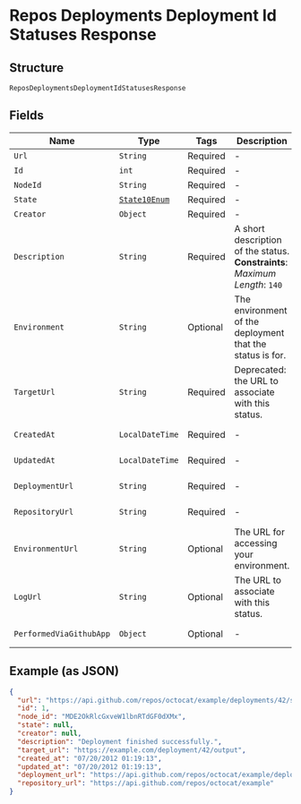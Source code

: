 
# Repos Deployments Deployment Id Statuses Response

## Structure

`ReposDeploymentsDeploymentIdStatusesResponse`

## Fields

| Name | Type | Tags | Description | Getter | Setter |
|  --- | --- | --- | --- | --- | --- |
| `Url` | `String` | Required | - | String getUrl() | setUrl(String url) |
| `Id` | `int` | Required | - | int getId() | setId(int id) |
| `NodeId` | `String` | Required | - | String getNodeId() | setNodeId(String nodeId) |
| `State` | [`State10Enum`](../../doc/models/state-10-enum.md) | Required | - | State10Enum getState() | setState(State10Enum state) |
| `Creator` | `Object` | Required | - | Object getCreator() | setCreator(Object creator) |
| `Description` | `String` | Required | A short description of the status.<br>**Constraints**: *Maximum Length*: `140` | String getDescription() | setDescription(String description) |
| `Environment` | `String` | Optional | The environment of the deployment that the status is for. | String getEnvironment() | setEnvironment(String environment) |
| `TargetUrl` | `String` | Required | Deprecated: the URL to associate with this status. | String getTargetUrl() | setTargetUrl(String targetUrl) |
| `CreatedAt` | `LocalDateTime` | Required | - | LocalDateTime getCreatedAt() | setCreatedAt(LocalDateTime createdAt) |
| `UpdatedAt` | `LocalDateTime` | Required | - | LocalDateTime getUpdatedAt() | setUpdatedAt(LocalDateTime updatedAt) |
| `DeploymentUrl` | `String` | Required | - | String getDeploymentUrl() | setDeploymentUrl(String deploymentUrl) |
| `RepositoryUrl` | `String` | Required | - | String getRepositoryUrl() | setRepositoryUrl(String repositoryUrl) |
| `EnvironmentUrl` | `String` | Optional | The URL for accessing your environment. | String getEnvironmentUrl() | setEnvironmentUrl(String environmentUrl) |
| `LogUrl` | `String` | Optional | The URL to associate with this status. | String getLogUrl() | setLogUrl(String logUrl) |
| `PerformedViaGithubApp` | `Object` | Optional | - | Object getPerformedViaGithubApp() | setPerformedViaGithubApp(Object performedViaGithubApp) |

## Example (as JSON)

```json
{
  "url": "https://api.github.com/repos/octocat/example/deployments/42/statuses/1",
  "id": 1,
  "node_id": "MDE2OkRlcGxveW1lbnRTdGF0dXMx",
  "state": null,
  "creator": null,
  "description": "Deployment finished successfully.",
  "target_url": "https://example.com/deployment/42/output",
  "created_at": "07/20/2012 01:19:13",
  "updated_at": "07/20/2012 01:19:13",
  "deployment_url": "https://api.github.com/repos/octocat/example/deployments/42",
  "repository_url": "https://api.github.com/repos/octocat/example"
}
```

